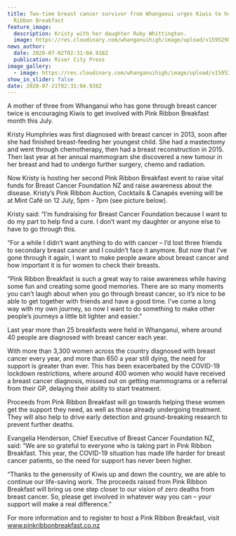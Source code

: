 ```yaml
---
title: Two-time breast cancer survivor from Whanganui urges Kiwis to host a Pink
  Ribbon Breakfast
feature_image:
  description: Kristy with her daughter Ruby Whittington.
  image: https://res.cloudinary.com/whanganuihigh/image/upload/v1595298744/News/Ruby_Whittington_with_mum_Kristy._RCP_2.7.20_cancer.jpg
news_author:
  date: 2020-07-02T02:31:04.918Z
  publication: River City Press
image_gallery:
  - image: https://res.cloudinary.com/whanganuihigh/image/upload/v1595298768/News/Ruby_Whittington_with_mum_Kristy._RCP_2.7.20_cancer_ticket.jpg
show_in_slider: false
date: 2020-07-21T02:31:04.938Z
---
```

A mother of three from Whanganui who has gone through breast cancer twice is encouraging Kiwis to get involved with Pink Ribbon Breakfast month this July.

Kristy Humphries was first diagnosed with breast cancer in 2013, soon after she had finished breast-feeding her youngest child. She had a mastectomy and went through chemotherapy, then had a breast reconstruction in 2015. Then last year at her annual mammogram she discovered a new tumour in her breast and had to undergo further surgery, chemo and radiation.

Now Kristy is hosting her second Pink Ribbon Breakfast event to raise vital funds for Breast Cancer Foundation NZ and raise awareness about the disease. Kristy’s Pink Ribbon Auction, Cocktails & Canapés evening will be at Mint Café on 12 July, 5pm - 7pm (see picture below).

Kristy said: “I’m fundraising for Breast Cancer Foundation because I want to do my part to help find a cure. I don’t want my daughter or anyone else to have to go through this.

“For a while I didn’t want anything to do with cancer – I’d lost three friends to secondary breast cancer and I couldn’t face it anymore. But now that I’ve gone through it again, I want to make people aware about breast cancer and how important it is for women to check their breasts.

“Pink Ribbon Breakfast is such a great way to raise awareness while having some fun and creating some good memories. There are so many moments you can’t laugh about when you go through breast cancer, so it’s nice to be able to get together with friends and have a good time. I’ve come a long way with my own journey, so now I want to do something to make other people’s journeys a little bit lighter and easier.”

Last year more than 25 breakfasts were held in Whanganui, where around 40 people are diagnosed with breast cancer each year.

With more than 3,300 women across the country diagnosed with breast cancer every year, and more than 650 a year still dying, the need for support is greater than ever. This has been exacerbated by the COVID-19 lockdown restrictions, where around 400 women who would have received a breast cancer diagnosis, missed out on getting mammograms or a referral from their GP, delaying their ability to start treatment.

Proceeds from Pink Ribbon Breakfast will go towards helping these women get the support they need, as well as those already undergoing treatment. They will also help to drive early detection and ground-breaking research to prevent further deaths.

Evangelia Henderson, Chief Executive of Breast Cancer Foundation NZ, said: “We are so grateful to everyone who is taking part in Pink Ribbon Breakfast. This year, the COVID-19 situation has made life harder for breast cancer patients, so the need for support has never been higher.

“Thanks to the generosity of Kiwis up and down the country, we are able to continue our life-saving work. The proceeds raised from Pink Ribbon Breakfast will bring us one step closer to our vision of zero deaths from breast cancer. So, please get involved in whatever way you can – your support will make a real difference.”

For more information and to register to host a Pink Ribbon Breakfast, visit www.pinkribbonbreakfast.co.nz